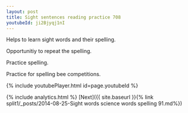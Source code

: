 ```yaml
---
layout: post
title: Sight sentences reading practice 708
youtubeId: ji2Bjyqj1nI
---
```

 
 
Helps to learn sight words and their spelling.

Opportunitiy to repeat the spelling. 

Practice spelling. 
 
Practice for spelling bee competitions. 
 
{% include youtubePlayer.html id=page.youtubeId %}
 
 
{% include analytics.html %} 
[Next]({{ site.baseurl }}{% link  split1/_posts/2014-08-25-Sight words science words spelling 91.md%})
 
